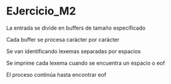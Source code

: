 # EJercicio_M2
La entrada se divide en buffers de tamaño especificado

Cada buffer se procesa carácter por carácter

Se van identificando lexemas separadas por espacios

Se imprime cada lexema cuando se encuentra un espacio o eof

El proceso continúa hasta encontrar eof
